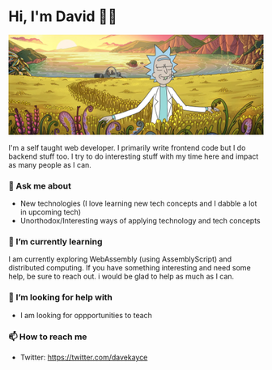 # Hi, I'm David 👋🏾

![Rick and Morty banner](https://github.com/davidkayce/davidkayce/blob/master/banner.jpg)

I'm a self taught web developer. I primarily write frontend code but I do backend stuff too. I try to do interesting stuff with my time here and impact as many people as I can. 

### 💬 Ask me about
- New technologies (I love learning new tech concepts and I dabble a lot in upcoming tech)
- Unorthodox/Interesting ways of applying technology and tech concepts

### 🌱 I’m currently learning
I am currently exploring WebAssembly (using AssemblyScript) and distributed computing. If you have something interesting and need some help, be sure to reach out. i would be glad to help as much as I can.

### 🤔 I’m looking for help with
- I am looking for oppportunities to teach

### 📫 How to reach me
- Twitter: https://twitter.com/davekayce


